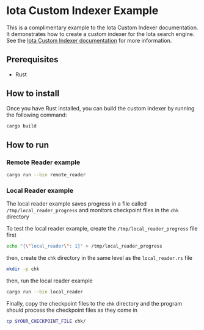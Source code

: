 # Iota Custom Indexer Example

This is a complimentary example to the Iota Custom Indexer documentation.
It demonstrates how to create a custom indexer for the Iota search engine.
See the [Iota Custom Indexer documentation](https://wiki.iota.org/guides/developer/advanced/custom-indexer) for more information.

## Prerequisites

- Rust

## How to install

Once you have Rust installed, you can build the custom indexer by running the following command:

```bash
cargo build
```

## How to run

### Remote Reader example

```sh
cargo run --bin remote_reader
```

### Local Reader example

The local reader example saves progress in a file called `/tmp/local_reader_progress` and monitors checkpoint files in the `chk` directory

To test the local reader example, create the `/tmp/local_reader_progress` file first

```sh
echo "{\"local_reader\": 1}" > /tmp/local_reader_progress
```

then, create the `chk` directory in the same level as the `local_reader.rs` file

```sh
mkdir -p chk
```

then, run the local reader example

```sh
cargo run --bin local_reader
```

Finally, copy the checkpoint files to the `chk` directory and the program should process the checkpoint files as they come in

```sh
cp $YOUR_CHECKPOINT_FILE chk/
```
